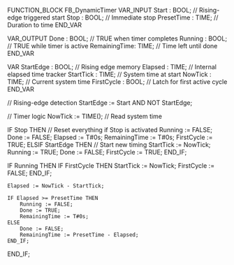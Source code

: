 FUNCTION_BLOCK FB_DynamicTimer
VAR_INPUT
    Start      : BOOL;     // Rising-edge triggered start
    Stop       : BOOL;     // Immediate stop
    PresetTime : TIME;     // Duration to time
END_VAR

VAR_OUTPUT
    Done         : BOOL;   // TRUE when timer completes
    Running      : BOOL;   // TRUE while timer is active
    RemainingTime: TIME;   // Time left until done
END_VAR

VAR
    StartEdge    : BOOL;   // Rising edge memory
    Elapsed      : TIME;   // Internal elapsed time tracker
    StartTick    : TIME;   // System time at start
    NowTick      : TIME;   // Current system time
    FirstCycle   : BOOL;   // Latch for first active cycle
END_VAR

// Rising-edge detection
StartEdge := Start AND NOT StartEdge;

// Timer logic
NowTick := TIME(); // Read system time

IF Stop THEN
    // Reset everything if Stop is activated
    Running := FALSE;
    Done := FALSE;
    Elapsed := T#0s;
    RemainingTime := T#0s;
    FirstCycle := TRUE;
ELSIF StartEdge THEN
    // Start new timing
    StartTick := NowTick;
    Running := TRUE;
    Done := FALSE;
    FirstCycle := TRUE;
END_IF;

IF Running THEN
    IF FirstCycle THEN
        StartTick := NowTick;
        FirstCycle := FALSE;
    END_IF;

    Elapsed := NowTick - StartTick;

    IF Elapsed >= PresetTime THEN
        Running := FALSE;
        Done := TRUE;
        RemainingTime := T#0s;
    ELSE
        Done := FALSE;
        RemainingTime := PresetTime - Elapsed;
    END_IF;
END_IF;
